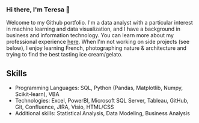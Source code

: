 ### Hi there, I'm Teresa 👋

<!--
**teresa-le/teresa-le** is a ✨ _special_ ✨ repository because its `README.md` (this file) appears on your GitHub profile.

Here are some ideas to get you started:

- 🔭 I’m currently working on ...
- 🌱 I’m currently learning ...
- 👯 I’m looking to collaborate on ...
- 🤔 I’m looking for help with ...
- 💬 Ask me about ...
- 📫 How to reach me: ...
- 😄 Pronouns: ...
- ⚡ Fun fact: ...
-->

Welcome to my Github portfolio. I'm a data analyst with a particular interest in machine learning and data visualization, and I have a background in business and information technology. You can learn more about my professional experience <a href="https://www.linkedin.com/in/teresa-le/">here</a>. When I'm not working on side projects (see below), I enjoy learning French, photographing nature & architecture and trying to find the best tasting ice cream/gelato.

## Skills
<ul>
  <li>Programming Languages: SQL, Python (Pandas, Matplotlib, Numpy, Scikit-learn), VBA</li>
  <li>Technologies: Excel, PowerBI, Microsoft SQL Server, Tableau, GitHub, Git, Confluence, JIRA, Visio, HTML/CSS</li>
  <li>Additional skills: Statistical Analysis, Data Modeling, Business Analysis </li>



